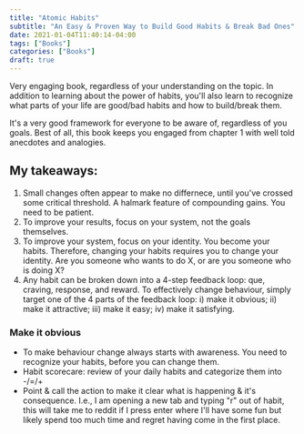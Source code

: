 ```yaml
---
title: "Atomic Habits"
subtitle: "An Easy & Proven Way to Build Good Habits & Break Bad Ones"
date: 2021-01-04T11:40:14-04:00
tags: ["Books"]
categories: ["Books"]
draft: true
---
```


Very engaging book, regardless of your understanding on the topic. In addition to learning about the power of habits, you'll also learn to recognize what parts of your life are good/bad habits and how to build/break them.

It's a very good framework for everyone to be aware of, regardless of you goals. Best of all, this book keeps you engaged from chapter 1 with well told anecdotes and analogies.

## My takeaways:

1. Small changes often appear to make no differnece, until you've crossed some critical threshold. A halmark feature of compounding gains. You need to be patient.
2. To improve your results, focus on your system, not the goals themselves.
3. To improve your system, focus on your identity. You become your habits. Therefore, changing your habits requires you to change your identity. Are you someone who wants to do X, or are you someone who is doing X?
4. Any habit can be broken down into a 4-step feedback loop: que, craving, response, and reward. To effectively change behaviour, simply target one of the 4 parts of the feedback loop: i) make it obvious; ii) make it attractive; iii) make it easy; iv) make it satisfying.

### Make it obvious
* To make behaviour change always starts with awareness. You need to recognize your habits, before you can change them.
* Habit scorecare: review of your daily habits and categorize them into -/=/+
* Point & call the action to make it clear what is happening & it's consequence. I.e., I am opening a new tab and typing "r" out of habit, this will take me to reddit if I press enter where I'll have some fun but likely spend too much time and regret having come in the first place.
